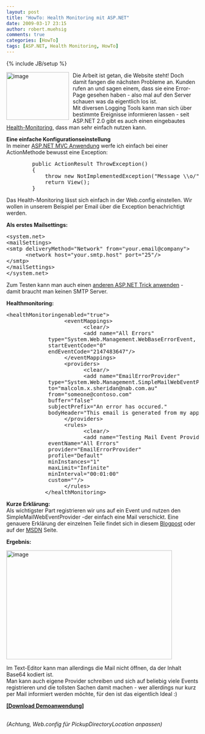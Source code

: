 ```yaml
---
layout: post
title: "HowTo: Health Monitoring mit ASP.NET"
date: 2009-03-17 23:15
author: robert.muehsig
comments: true
categories: [HowTo]
tags: [ASP.NET, Health Monitoring, HowTo]
---
```

{% include JB/setup %}
<p><a href="{{BASE_PATH}}/assets/wp-images/image677.png"><img style="border-right: 0px; border-top: 0px; margin: 0px 10px 0px 0px; border-left: 0px; border-bottom: 0px" height="125" alt="image" src="{{BASE_PATH}}/assets/wp-images/image-thumb655.png" width="164" align="left" border="0" /></a>Die Arbeit ist getan, die Website steht! Doch damit fangen die n&#228;chsten Probleme an. Kunden rufen an und sagen einem, dass sie eine Error-Page gesehen haben - also mal auf den Server schauen was da eigentlich los ist.    <br />Mit diversen Logging Tools kann man sich &#252;ber bestimmte Ereignisse informieren lassen - seit ASP.NET 2.0 gibt es auch einen eingebautes <a href="http://msdn.microsoft.com/en-us/library/2fwh2ss9.aspx">Health-Monitoring</a>, dass man sehr einfach nutzen kann. </p> 
<!--more-->
  <p><strong>Eine einfache Konfigurationseinstellung     <br /></strong>In meiner <a href="http://www.asp.net/mvc">ASP.NET MVC Anwendung</a> werfe ich einfach bei einer ActionMethode bewusst eine Exception:</p>  <p>   <div class="wlWriterSmartContent" id="scid:812469c5-0cb0-4c63-8c15-c81123a09de7:bef2c343-dba5-4bd5-bae1-e581fae9ef86" style="padding-right: 0px; display: inline; padding-left: 0px; float: none; padding-bottom: 0px; margin: 0px; padding-top: 0px"><pre name="code" class="c#">        public ActionResult ThrowException()
        {
            throw new NotImplementedException("Message \\o/");
            return View();
        }</pre></div>
</p>

<p>Das Health-Monitoring l&#228;sst sich einfach in der Web.config einstellen. Wir wollen in unserem Beispiel per Email &#252;ber die Exception benachrichtigt werden.</p>

<p><strong>Als erstes Mailsettings:</strong></p>

<div class="wlWriterSmartContent" id="scid:812469c5-0cb0-4c63-8c15-c81123a09de7:157670ae-5b04-4e2e-b9c9-b8c653317331" style="padding-right: 0px; display: inline; padding-left: 0px; float: none; padding-bottom: 0px; margin: 0px; padding-top: 0px"><pre name="code" class="c#">&lt;system.net&gt;
&lt;mailSettings&gt;
&lt;smtp deliveryMethod="Network" from="your.email@company"&gt;
      &lt;network host="your.smtp.host" port="25"/&gt;
&lt;/smtp&gt;
&lt;/mailSettings&gt;
&lt;/system.net&gt;</pre></div>

<p>Zum Testen kann man auch einen <a href="{{BASE_PATH}}/2009/03/16/howto-senden-von-emails-testen-ohne-mailserver/">anderen ASP.NET Trick anwenden</a> - damit braucht man keinen SMTP Server.</p>

<p><strong>Healthmonitoring:</strong></p>

<div class="wlWriterSmartContent" id="scid:812469c5-0cb0-4c63-8c15-c81123a09de7:821dc70f-fad3-44a6-8344-d42a8fb368f3" style="padding-right: 0px; display: inline; padding-left: 0px; float: none; padding-bottom: 0px; margin: 0px; padding-top: 0px"><pre name="code" class="c#">&lt;healthMonitoringenabled="true"&gt;
                  &lt;eventMappings&gt;
                        &lt;clear/&gt;
                        &lt;add name="All Errors"
             type="System.Web.Management.WebBaseErrorEvent, System.Web,Version=2.0.0.0,Culture=neutral,PublicKeyToken=b03f5f7f11d50a3a"
             startEventCode="0"
             endEventCode="2147483647"/&gt;       
                  &lt;/eventMappings&gt;
                  &lt;providers&gt;
                        &lt;clear/&gt;
                        &lt;add name="EmailErrorProvider"
             type="System.Web.Management.SimpleMailWebEventProvider"
             to="malcolm.x.sheridan@nab.com.au"
             from="someone@contoso.com"
             buffer="false"
             subjectPrefix="An error has occured."
             bodyHeader="This email is generated from my application." /&gt;
                  &lt;/providers&gt;
                  &lt;rules&gt;
                        &lt;clear/&gt;                     
                        &lt;add name="Testing Mail Event Providers"
             eventName="All Errors"
             provider="EmailErrorProvider"
             profile="Default"
             minInstances="1"
             maxLimit="Infinite"
             minInterval="00:01:00"
             custom=""/&gt;       
                  &lt;/rules&gt;
            &lt;/healthMonitoring&gt; </pre></div>

<p><strong>Kurze Erkl&#228;rung:
    <br /></strong>Als wichtigster Part registrieren wir uns auf ein Event und nutzen den SimpleMailWebEventProvider -der einfach eine Mail verschickt. Eine genauere Erkl&#228;rung der einzelnen Teile findet sich in diesem <a href="http://blog.andreloker.de/post/2009/03/12/Re-Health-Monitoring-in-ASPNET-35.aspx">Blogpost</a> oder auf der <a href="http://msdn.microsoft.com/en-us/library/2fwh2ss9.aspx">MSDN</a> Seite.</p>

<p><strong>Ergebnis:</strong></p>

<p><a href="{{BASE_PATH}}/assets/wp-images/image678.png"><img style="border-right: 0px; border-top: 0px; border-left: 0px; border-bottom: 0px" height="285" alt="image" src="{{BASE_PATH}}/assets/wp-images/image-thumb656.png" width="434" border="0" /></a> </p>

<p>Im Text-Editor kann man allerdings die Mail nicht &#246;ffnen, da der Inhalt Base64 kodiert ist.
  <br />Man kann auch eigene Provider schreiben und sich auf beliebig viele Events registrieren und die tollsten Sachen damit machen - wer allerdings nur kurz per Mail informiert werden m&#246;chte, f&#252;r den ist das eigentlich Ideal :)</p>

<p><strong><a href="{{BASE_PATH}}/assets/files/democode/asphealthmonitoring/asphealthmonitoring.zip">[Download Demoanwendung]</a></strong> 

  <br /><em>(Achtung, Web.config f&#252;r PickupDirectoryLocation anpassen)
    </em></p>
